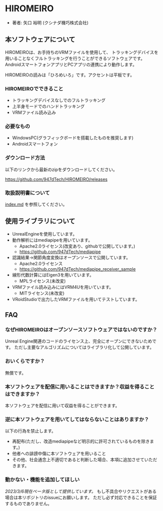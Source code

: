 # HIROMEIRO

- 著者: 矢口 裕明 (クシナダ機巧株式会社)


## 本ソフトウェアについて

HIROMEIROは、お手持ちのVRMファイルを使用して、
トラッキングデバイスを用いることなくフルトラッキングを行うことができるソフトウェアです。
AndroidスマートフォンアプリとPCアプリの連携により動作します。

HIROMEIROの読みは「ひろめいろ」です。アクセントは平板です。

### HIROMEIROでできること

- トラッキングデバイスなしでのフルトラッキング
- 上半身モードでのハンドトラッキング
- VRMファイル読み込み

### 必要なもの

- WindowsPC(グラフィックボードを搭載したものを推奨します)
- Androidスマートフォン

### ダウンロード方法

以下のリンクから最新のzipをダウンロードしてください。

https://github.com/947dTech/HIROMEIRO/releases

### 取扱説明書について

[index.md](index.md)
を参照してください。


## 使用ライブラリについて

- UnrealEngineを使用しています。
- 動作解析にはmediapipeを用いています。
    - Apache2.0ライセンス(改変あり、githubで公開しています。)
    - https://github.com/947dTech/mediapipe
- 認識結果->関節角度変換はオープンソースで公開しています。
    - Apache2.0ライセンス
    - https://github.com/947dTech/mediapipe_receiver_sample
- 線形代数計算にはEigen3を用いています。
    - MPLライセンス(未改変)
- VRMファイル読み込みにはVRM4Uを用いています。
    - MITライセンス(未改変)
- VRoidStudioで出力したVRMファイルを用いてテストしています。


## FAQ

### なぜHIROMEIROはオープンソースソフトウェアではないのですか？

Unreal Engine関連のコードのライセンス上、完全にオープンにできないためです。
ただし主要なアルゴリズムについてはライブラリ化して公開しています。


### おいくらですか？

無償です。


### 本ソフトウェアを配信に用いることはできますか？収益を得ることはできますか？

本ソフトウェアを配信に用いて収益を得ることができます。


### 逆に本ソフトウェアを用いてしてはならないことはありますか？

以下の行為を禁止します。

- 再配布(ただし、改造mediapipeなど明示的に許可されているものを除きます。)
- 他者への誹謗中傷に本ソフトウェアを用いること
- その他、社会通念上不適切であると判断した場合、本項に追加させていただきます。


### 動かない・機能を追加してほしい

*2023/3/6現在ベータ版として提供しています。*
もし不具合やリクエストがある場合は本リポジトリのissueにお願いします。
ただし必ず対応できることを保証するものでありません。
